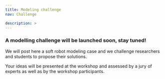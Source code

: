 ```yaml
---
title: Modeling challenge
nav: Challenge

description: > 
---
```


### A modelling challenge will be launched soon, stay tuned!
We will post here a soft robot modeling case and we challenge researchers and students to propose their solutions.

Your ideas will be presented at the workshop and assessed by a jury of experts as well as by the workshop participants.
